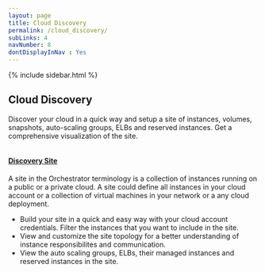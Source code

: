 ```yaml
---
layout: page
title: Cloud Discovery
permalink: /cloud_discovery/
subLinks: 4
navNumber: 8
dontDisplayInNav : Yes
---
```

<div class='mainContent'>
<div class='sidebar-wrapper'>
{% include sidebar.html %}
</div>
<div class='content-area'>
<h2>Cloud Discovery</h2>
<p>
Discover your cloud in a quick way and setup a site of instances, volumes, snapshots, auto-scaling groups, ELBs and reserved instances. Get a comprehensive visualization of the site.</p>

<div class='gallerysection'>
<a rel="gallery" class="fancybox" href="/orchestrator/images/discover-site.png">
<img src="/orchestrator/images/thumb/discover-site.png" alt=""/>
<h4>Discovery Site</h4>
</a>

</div>

<p>A site in the Orchestrator terminology is a collection of instances running on a public or a private cloud. A site could define all instances in your cloud account or a collection of virtual machines in your network or a any cloud deployment.</p>
<ul>
<li>Build your site in a quick and easy way with your cloud account credentials. Filter the instances that you want to include in the site. </li>

<li>View and customize the site topology for a better understanding of instance responsibilites and communication. </li>

<li>View the auto scaling groups, ELBs, their managed instances and reserved instances in the site.</li>
</ul>
</div>
</div>